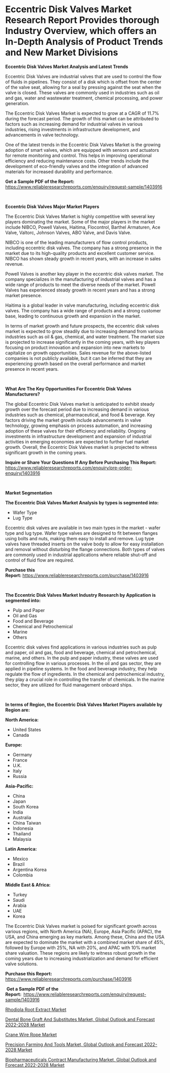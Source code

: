 <p><h1>Eccentric Disk Valves Market Research Report Provides thorough Industry Overview, which offers an In-Depth Analysis of Product Trends and New Market Divisions</h1></p><p><strong>Eccentric Disk Valves Market Analysis and Latest Trends</strong></p>
<p><p>Eccentric Disk Valves are industrial valves that are used to control the flow of fluids in pipelines. They consist of a disk which is offset from the center of the valve seat, allowing for a seal by pressing against the seat when the valve is closed. These valves are commonly used in industries such as oil and gas, water and wastewater treatment, chemical processing, and power generation.</p><p>The Eccentric Disk Valves Market is expected to grow at a CAGR of 11.7% during the forecast period. The growth of this market can be attributed to factors such as increasing demand for industrial valves in various industries, rising investments in infrastructure development, and advancements in valve technology. </p><p>One of the latest trends in the Eccentric Disk Valves Market is the growing adoption of smart valves, which are equipped with sensors and actuators for remote monitoring and control. This helps in improving operational efficiency and reducing maintenance costs. Other trends include the development of eco-friendly valves and the integration of advanced materials for increased durability and performance.</p></p>
<p><strong>Get a Sample PDF of the Report:&nbsp;</strong> <a href="https://www.reliableresearchreports.com/enquiry/request-sample/1403916">https://www.reliableresearchreports.com/enquiry/request-sample/1403916</a></p>
<p>&nbsp;</p>
<p><strong>Eccentric Disk Valves Major Market Players</strong></p>
<p><p>The Eccentric Disk Valves Market is highly competitive with several key players dominating the market. Some of the major players in the market include NIBCO, Powell Valves, Haitima, Flocontrol, Barthel Armaturen, Ace Valve, Valtorc, Johnson Valves, ABO Valve, and Davis Valve.</p><p>NIBCO is one of the leading manufacturers of flow control products, including eccentric disk valves. The company has a strong presence in the market due to its high-quality products and excellent customer service. NIBCO has shown steady growth in recent years, with an increase in sales revenue.</p><p>Powell Valves is another key player in the eccentric disk valves market. The company specializes in the manufacturing of industrial valves and has a wide range of products to meet the diverse needs of the market. Powell Valves has experienced steady growth in recent years and has a strong market presence.</p><p>Haitima is a global leader in valve manufacturing, including eccentric disk valves. The company has a wide range of products and a strong customer base, leading to continuous growth and expansion in the market.</p><p>In terms of market growth and future prospects, the eccentric disk valves market is expected to grow steadily due to increasing demand from various industries such as oil & gas, chemical, and water treatment. The market size is projected to increase significantly in the coming years, with key players focusing on product innovation and expansion into new markets to capitalize on growth opportunities. Sales revenue for the above-listed companies is not publicly available, but it can be inferred that they are experiencing growth based on the overall performance and market presence in recent years.</p></p>
<p>&nbsp;</p>
<p><strong>What Are The Key Opportunities For Eccentric Disk Valves Manufacturers?</strong></p>
<p><p>The global Eccentric Disk Valves market is anticipated to exhibit steady growth over the forecast period due to increasing demand in various industries such as chemical, pharmaceutical, and food & beverage. Key factors driving the market growth include advancements in valve technology, growing emphasis on process automation, and increasing adoption of these valves for their efficiency and reliability. Ongoing investments in infrastructure development and expansion of industrial activities in emerging economies are expected to further fuel market growth. Overall, the Eccentric Disk Valves market is projected to witness significant growth in the coming years.</p></p>
<p><strong>Inquire or Share Your Questions If Any Before Purchasing This Report:</strong> <a href="https://www.reliableresearchreports.com/enquiry/pre-order-enquiry/1403916">https://www.reliableresearchreports.com/enquiry/pre-order-enquiry/1403916</a></p>
<p>&nbsp;</p>
<p><strong>Market Segmentation</strong></p>
<p><strong>The Eccentric Disk Valves Market Analysis by types is segmented into:</strong></p>
<p><ul><li>Wafer Type</li><li>Lug Type</li></ul></p>
<p><p>Eccentric disk valves are available in two main types in the market - wafer type and lug type. Wafer type valves are designed to fit between flanges using bolts and nuts, making them easy to install and remove. Lug type valves have threaded inserts on the valve body to allow for easy installation and removal without disturbing the flange connections. Both types of valves are commonly used in industrial applications where reliable shut-off and control of fluid flow are required.</p></p>
<p><strong>Purchase this Report:&nbsp;</strong><a href="https://www.reliableresearchreports.com/purchase/1403916">https://www.reliableresearchreports.com/purchase/1403916</a></p>
<p>&nbsp;</p>
<p><strong>The Eccentric Disk Valves Market Industry Research by Application is segmented into:</strong></p>
<p><ul><li>Pulp and Paper</li><li>Oil and Gas</li><li>Food and Beverage</li><li>Chemical and Petrochemical</li><li>Marine</li><li>Others</li></ul></p>
<p><p>Eccentric disk valves find applications in various industries such as pulp and paper, oil and gas, food and beverage, chemical and petrochemical, marine, and others. In the pulp and paper industry, these valves are used for controlling flow in various processes. In the oil and gas sector, they are applied in pipeline systems. In the food and beverage industry, they help regulate the flow of ingredients. In the chemical and petrochemical industry, they play a crucial role in controlling the transfer of chemicals. In the marine sector, they are utilized for fluid management onboard ships.</p></p>
<p>&nbsp;</p>
<p><strong>In terms of Region, the Eccentric Disk Valves Market Players available by Region are:</strong></p>
<p>
    <p> <strong> North America: </strong>
        <ul>
            <li>United States</li>
            <li>Canada</li>
        </ul>
        </p> 
    <p> <strong> Europe: </strong>
        <ul>
            <li>Germany</li>
            <li>France</li>
            <li>U.K.</li>
            <li>Italy</li>
            <li>Russia</li>
        </ul>
        </p> 
    <p> <strong> Asia-Pacific: </strong>
        <ul>
            <li>China</li>
            <li>Japan</li>
            <li>South Korea</li>
            <li>India</li>
            <li>Australia</li>
            <li>China Taiwan</li>
            <li>Indonesia</li>
            <li>Thailand</li>
            <li>Malaysia</li>
        </ul>
        </p> 
    <p> <strong> Latin America: </strong>
        <ul>
            <li>Mexico</li>
            <li>Brazil</li>
            <li>Argentina Korea</li>
            <li>Colombia</li>
        </ul>
        </p> 
    <p> <strong> Middle East & Africa: </strong>
        <ul>
            <li>Turkey</li>
            <li>Saudi</li>
            <li>Arabia</li>
            <li>UAE</li>
            <li>Korea</li>
        </ul>
    </p>
    </p>
<p><p>The Eccentric Disk Valves market is poised for significant growth across various regions, with North America (NA), Europe, Asia Pacific (APAC), the USA, and China emerging as key markets. Among these, China and the USA are expected to dominate the market with a combined market share of 45%, followed by Europe with 25%, NA with 20%, and APAC with 10% market share valuation. These regions are likely to witness robust growth in the coming years due to increasing industrialization and demand for efficient valve solutions.</p></p>
<p><strong>Purchase this Report: </strong><a href="https://www.reliableresearchreports.com/purchase/1403916">https://www.reliableresearchreports.com/purchase/1403916</a></p>
<p>&nbsp;<strong>Get a Sample PDF of the Report:&nbsp;&nbsp;</strong><a href="https://www.reliableresearchreports.com/enquiry/request-sample/1403916">https://www.reliableresearchreports.com/enquiry/request-sample/1403916</a></p>
<p><strong></strong></p>
<p><p><a href="https://view.publitas.com/reportprime-1/rhodiola-root-extract-market-research-report-provides-critical-insights-that-can-help-shape-business-development-and-investment-strategies/">Rhodiola Root Extract Market</a></p><p><a href="https://fearless-okapi-6c8.notion.site/Dental-Bone-Graft-And-Substitutes-Market-Global-Outlook-and-Forecast-2022-2028-Market-Size-Share--c1a1dfae2c754df48695454dfed07197">Dental Bone Graft And Substitutes Market, Global Outlook and Forecast 2022-2028 Market</a></p><p><a href="https://view.publitas.com/reportprime-1/crane-wire-rope-market-growth-market-trends-covid-19-impact-and-forecasts-for-period-from-2024-2031/">Crane Wire Rope Market</a></p><p><a href="https://gamy-alyssum-396.notion.site/Precision-Farming-And-Tools-Market-Global-Outlook-and-Forecast-2022-2028-Market-Size-Market-Share--492a4ef02edd469bbb28f76e341517d4">Precision Farming And Tools Market, Global Outlook and Forecast 2022-2028 Market</a></p><p><a href="https://noble-drawer-34c.notion.site/Biopharmaceuticals-Contract-Manufacturing-Market-Global-Outlook-and-Forecast-2022-2028-Market-Insig-74be2bb49c464c2c9da474fdb0a21f4f">Biopharmaceuticals Contract Manufacturing Market, Global Outlook and Forecast 2022-2028 Market</a></p></p>